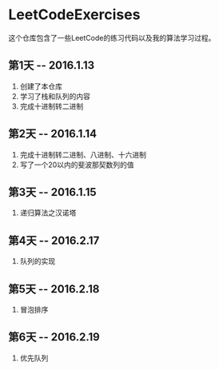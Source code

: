 # LeetCodeExercises

这个仓库包含了一些LeetCode的练习代码以及我的算法学习过程。

## 第1天 -- 2016.1.13

1. 创建了本仓库
2. 学习了栈和队列的内容
3. 完成十进制转二进制

## 第2天 -- 2016.1.14

1. 完成十进制转二进制、八进制、十六进制
2. 写了一个20以内的斐波那契数列的值

## 第3天 -- 2016.1.15

1. 递归算法之汉诺塔

## 第4天 -- 2016.2.17

1. 队列的实现 

## 第5天 -- 2016.2.18

1. 冒泡排序

## 第6天 -- 2016.2.19
1. 优先队列

